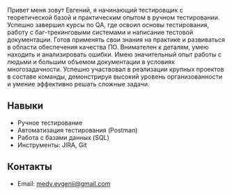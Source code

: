 Привет меня зовут Евгений, я начинающий тестировщик с теоретической базой и практическим опытом в ручном тестировании.
Успешно завершил курсы по QA, где освоил основы тестирования, работу с баг-трекинговыми системами и написание тестовой документации.
Готов применять свои знания на практике и развиваться в области обеспечения качества ПО. Внимателен к деталям, умею находить и анализировать ошибки. 
Имею значительный опыт работы с людьми и большим объемом документации в условиях многозадачности. Успешно участвовал в реализации крупных проектов в составе команды, демонстрируя высокий уровень организованности и умение эффективно решать сложные задачи.

## Навыки
- Ручное тестирование
- Автоматизация тестирования (Postman)
- Работа с базами данных (SQL)
- Инструменты: JIRA, Git

## Контакты
- Email: medv.evgenii@gmail.com
